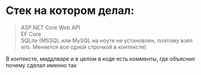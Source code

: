 # Стек на котором делал:
> ASP.NET Core Web API <br/>
> EF Core <br/>
> SQLite (MSSQL или MySQL на ноуте не установлен, поэтому взял его. Меняется все одной строчкой в контексте)

В контексте, миддлваре и в целом в коде есть комменты, где объяснил почему сделал именно так
